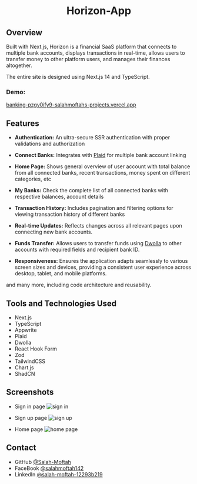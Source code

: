 
<h1 align="center">Horizon-App</h1>

## Overview

<p>Built with Next.js, Horizon is a financial SaaS platform that connects to multiple bank accounts, displays transactions in real-time, allows users to transfer money to other platform users, and manages their finances altogether.</p>

<p>The entire site is designed using Next.js 14 and TypeScript.</p>

<div><h3>Demo: </h3><a href="banking-pzgv0ify9-salahmoftahs-projects.vercel.app" target="_blank">banking-pzgv0ify9-salahmoftahs-projects.vercel.app</a></div>

## Features

- **Authentication:** An ultra-secure SSR authentication with proper validations and authorization

 - **Connect Banks:** Integrates with <a href="https://plaid.com" target="_blank">Plaid</a> for multiple bank account linking

 - **Home Page:** Shows general overview of user account with total balance from all connected banks, recent transactions, money spent on different categories, etc

 - **My Banks:** Check the complete list of all connected banks with respective balances, account details

 - **Transaction History:** Includes pagination and filtering options for viewing transaction history of different banks

- **Real-time Updates:** Reflects changes across all relevant pages upon connecting new bank accounts.

 - **Funds Transfer:** Allows users to transfer funds using <a href="https://www.dwolla.com" target="_blank">Dwolla</a> to other accounts with required fields and recipient bank ID.

- **Responsiveness:** Ensures the application adapts seamlessly to various screen sizes and devices, providing a consistent user experience across desktop, tablet, and mobile platforms.

and many more, including code architecture and reusability.

## Tools and Technologies Used

- Next.js
- TypeScript
- Appwrite
- Plaid
- Dwolla
- React Hook Form
- Zod
- TailwindCSS
- Chart.js
- ShadCN

## Screenshots

- Sign in page
![sign in](https://github.com/Salah-Moftah/Banking-App/assets/132005420/55759df3-7236-4120-8a35-018061d52fef)

- Sign up page
![sign up](https://github.com/Salah-Moftah/Banking-App/assets/132005420/c1117441-9bcf-454f-a524-abd5021e8e21)

- Home page
![home page](https://github.com/Salah-Moftah/Banking-App/assets/132005420/066a8d82-fd2c-4931-a483-5aa27ce070de)



## Contact
- GitHub [@Salah-Moftah](https://github.com/Salah-Moftah)
- FaceBook [@salahmoftah142](https://www.facebook.com/salahmoftah142)
- LinkedIn [@salah-moftah-12293b219](https://www.linkedin.com/in/salah-moftah-12293b219)


